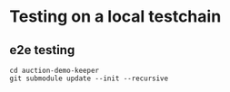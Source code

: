 # Testing on a local testchain

## e2e testing

```
cd auction-demo-keeper
git submodule update --init --recursive
```